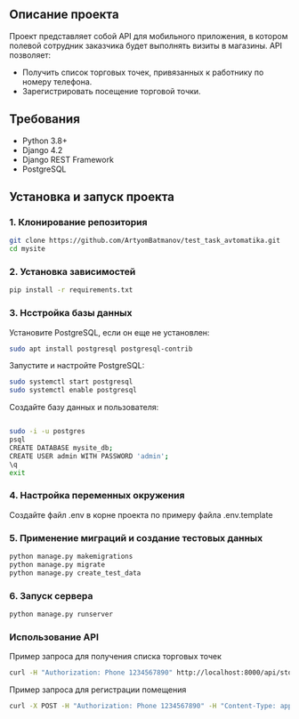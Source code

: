 ## Описание проекта

Проект представляет собой API для мобильного приложения, в котором полевой сотрудник заказчика будет выполнять визиты в
магазины. API позволяет:

- Получить список торговых точек, привязанных к работнику по номеру телефона.
- Зарегистрировать посещение торговой точки.

## Требования

- Python 3.8+
- Django 4.2
- Django REST Framework
- PostgreSQL

## Установка и запуск проекта

### 1. Клонирование репозитория

```bash
git clone https://github.com/ArtyomBatmanov/test_task_avtomatika.git
cd mysite
```

### 2. Установка зависимостей

```bash
pip install -r requirements.txt
```

### 3. Нсстройка базы данных

Установите PostgreSQL, если он еще не установлен:

```bash
sudo apt install postgresql postgresql-contrib
```

Запустите и настройте PostgreSQL:

```bash
sudo systemctl start postgresql
sudo systemctl enable postgresql

```

Создайте базу данных и пользователя:

```bash

sudo -i -u postgres
psql
CREATE DATABASE mysite_db;
CREATE USER admin WITH PASSWORD 'admin';
\q
exit
```

### 4. Настройка переменных окружения

Создайте файл .env в корне проекта по примеру файла .env.template

### 5. Применение миграций и создание тестовых данных

```bash
python manage.py makemigrations
python manage.py migrate
python manage.py create_test_data

```

### 6. Запуск сервера

```bash
python manage.py runserver

```

### Использование API

Пример запроса для получения списка торговых точек

```bash
curl -H "Authorization: Phone 1234567890" http://localhost:8000/api/stores/
```

Пример запроса для регистрации помещения

```bash
curl -X POST -H "Authorization: Phone 1234567890" -H "Content-Type: application/json" -d '{"store_id": 1, "latitude": 40.712776, "longitude": -74.005974}' http://localhost:8000/api/visit/
```

